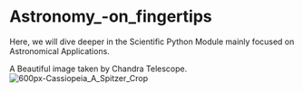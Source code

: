 # Astronomy_-on_fingertips
Here, we will dive  deeper in the Scientific Python Module mainly focused on Astronomical Applications.

A Beautiful image taken by Chandra Telescope.  
![600px-Cassiopeia_A_Spitzer_Crop](https://user-images.githubusercontent.com/99118678/158032891-2d16a1ac-2acc-4b21-936a-fb166a4d6428.jpg)
